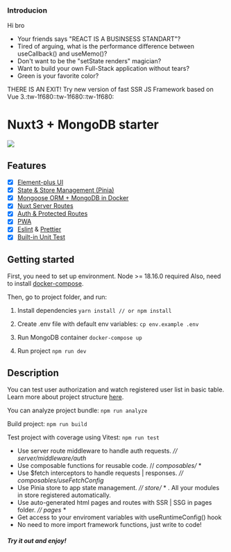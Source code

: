 ### Introducion
Hi bro

- Your friends says "REACT IS A BUSINSESS STANDART"?
- Tired of arguing, what is the performance difference between useCallback() and useMemo()?
- Don't want to be the "setState renders" magician?
- Want to build your own Full-Stack application without tears?
- Green is your favorite color?

THERE IS AN EXIT!
Try new version of fast SSR JS Framework based on Vue 3.:tw-1f680::tw-1f680::tw-1f680:

# Nuxt3 + MongoDB starter

![](https://static.cdnlogo.com/logos/n/96/nuxtjs-typo.svg)




## Features

- [x] [Element-plus UI](https://element-plus.org/en-US/)
- [x] [State & Store Management (Pinia)](https://pinia.vuejs.org/)
- [x] [Mongoose ORM + MongoDB in Docker](https://mongoosejs.com/)
- [x] [Nuxt Server Routes](https://nuxt.com/docs/guide/directory-structure/server)
- [x] [Auth & Protected Routes](https://sidebase.io/nuxt-auth/getting-started/)
- [x] [PWA]('https://pwa.nuxtjs.org/')
- [x] [Eslint]('https://eslint.org/') & [Prettier]('https://prettier.io/')
- [x] [Built-in Unit Test]('https://nuxt.com/docs/getting-started/testing')

## Getting started

First, you need to set up environment. Node >= 18.16.0 required
Also, need to install [docker-compose](https://docs.docker.com/compose/ "docker-compose").

Then, go to project folder, and run:

1. Install dependencies
   `yarn install // or npm install`

2. Create .env file with default env variables:
   `cp env.example .env`

3. Run MongoDB container
   `docker-compose up`

4. Run project
   `npm run dev`



## Description
You can test user authorization and watch registered user list in basic table.
Learn more about project structure [here]('https://nuxt.com/docs/guide/directory-structure/nuxt').

You can analyze project bundle:
`npm run analyze`

Build project:
`npm run build`

Test project with coverage using Vitest:
`npm run test`

- Use server route middleware to handle auth requests. *// server/middleware/auth*
- Use composable functions for reusable code. // *composables/* *
- Use $fetch interceptors to handle requests | responses. *// composables/useFetchConfig*
- Use Pinia store to app state management. *// store/* * . All your modules in store registered automatically.
- Use auto-generated html pages and routes with SSR | SSG in pages folder. *// pages* *
- Get access to your enviroment variables with useRuntimeConfig() hook
- No need to more import framework functions, just write to code!

##### Try it out and enjoy!

